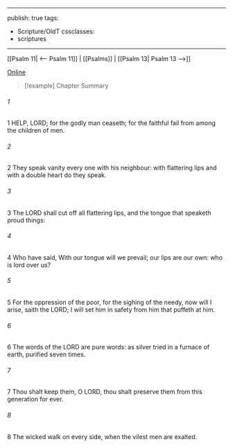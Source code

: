 

---
publish: true
tags:
  - Scripture/OldT
cssclasses:
  - scriptures
---
[[Psalm 11| <-- Psalm 11]] | [[Psalms]] | [[Psalm 13| Psalm 13 -->]]

[Online](https://churchofjesuschrist.org/study/scriptures/ot/ps/12?lang=eng)

>[!example] Chapter Summary
>
###### 1
1 HELP, LORD; for the godly man ceaseth; for the faithful fail from among the children of men.
###### 2
2 They speak vanity every one with his neighbour: with flattering lips and with a double heart do they speak.
###### 3
3 The LORD shall cut off all flattering lips, and the tongue that speaketh proud things:
###### 4
4 Who have said, With our tongue will we prevail; our lips are our own: who is lord over us?
###### 5
5 For the oppression of the poor, for the sighing of the needy, now will I arise, saith the LORD; I will set him in safety from him that puffeth at him.
###### 6
6 The words of the LORD are pure words: as silver tried in a furnace of earth, purified seven times.
###### 7
7 Thou shalt keep them, O LORD, thou shalt preserve them from this generation for ever.
###### 8
8 The wicked walk on every side, when the vilest men are exalted.



